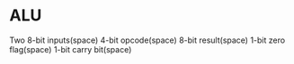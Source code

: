 # ALU

Two 8-bit inputs(space)
4-bit opcode(space)
8-bit result(space)
1-bit zero flag(space)
1-bit carry bit(space)
